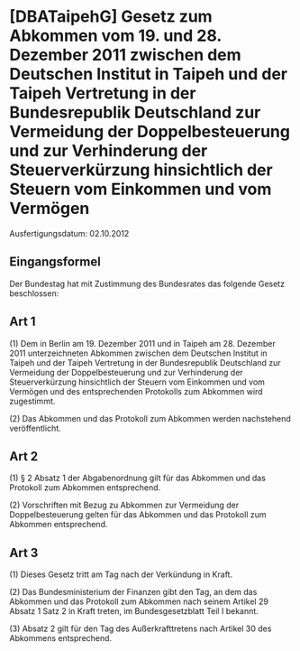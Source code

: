 # [DBATaipehG] Gesetz zum Abkommen vom 19. und 28. Dezember 2011 zwischen dem Deutschen Institut in Taipeh und der Taipeh Vertretung in der Bundesrepublik Deutschland zur Vermeidung der Doppelbesteuerung und zur Verhinderung der Steuerverkürzung hinsichtlich der Steuern vom Einkommen und vom Vermögen

Ausfertigungsdatum: 02.10.2012

 

## Eingangsformel

Der Bundestag hat mit Zustimmung des Bundesrates das folgende Gesetz beschlossen:


## Art 1

(1) Dem in Berlin am 19. Dezember 2011 und in Taipeh am 28. Dezember 2011 unterzeichneten Abkommen zwischen dem Deutschen Institut in Taipeh und der Taipeh Vertretung in der Bundesrepublik Deutschland zur Vermeidung der Doppelbesteuerung und zur Verhinderung der Steuerverkürzung hinsichtlich der Steuern vom Einkommen und vom Vermögen und des entsprechenden Protokolls zum Abkommen wird zugestimmt.

(2) Das Abkommen und das Protokoll zum Abkommen werden nachstehend veröffentlicht.


## Art 2

(1) § 2 Absatz 1 der Abgabenordnung gilt für das Abkommen und das Protokoll zum Abkommen entsprechend.

(2) Vorschriften mit Bezug zu Abkommen zur Vermeidung der Doppelbesteuerung gelten für das Abkommen und das Protokoll zum Abkommen entsprechend.


## Art 3

(1) Dieses Gesetz tritt am Tag nach der Verkündung in Kraft.

(2) Das Bundesministerium der Finanzen gibt den Tag, an dem das Abkommen und das Protokoll zum Abkommen nach seinem Artikel 29 Absatz 1 Satz 2 in Kraft treten, im Bundesgesetzblatt Teil I bekannt.

(3) Absatz 2 gilt für den Tag des Außerkrafttretens nach Artikel 30 des Abkommens entsprechend.
